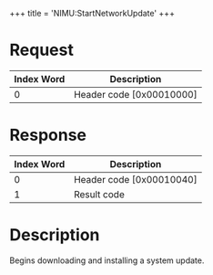+++
title = 'NIMU:StartNetworkUpdate'
+++

# Request

| Index Word | Description                |
|------------|----------------------------|
| 0          | Header code \[0x00010000\] |

# Response

| Index Word | Description                |
|------------|----------------------------|
| 0          | Header code \[0x00010040\] |
| 1          | Result code                |

# Description

Begins downloading and installing a system update.
